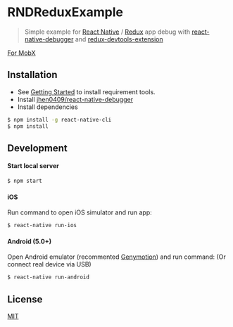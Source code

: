 # RNDReduxExample

> Simple example for [React Native](https://github.com/facebook/react-native) / [Redux](https://github.com/reactjs/redux) app debug with [react-native-debugger](https://github.com/jhen0409/react-native-debugger) and [redux-devtools-extension](https://www.npmjs.com/package/redux-devtools-extension)

[For MobX](https://github.com/jhen0409/react-native-debugger-mobx-example)

## Installation

* See [Getting Started](https://facebook.github.io/react-native/docs/getting-started.html) to install requirement tools.
* Install [jhen0409/react-native-debugger](https://github.com/jhen0409/react-native-debugger/releases)
* Install dependencies

```bash
$ npm install -g react-native-cli
$ npm install
```

## Development

#### Start local server

```bash
$ npm start
```

#### iOS

Run command to open iOS simulator and run app:

```bash
$ react-native run-ios
```

#### Android (5.0+)

Open Android emulator (recommented [Genymotion](https://www.genymotion.com)) and run command: (Or connect real device via USB)

```bash
$ react-native run-android
```

## License

[MIT](LICENSE.md)
